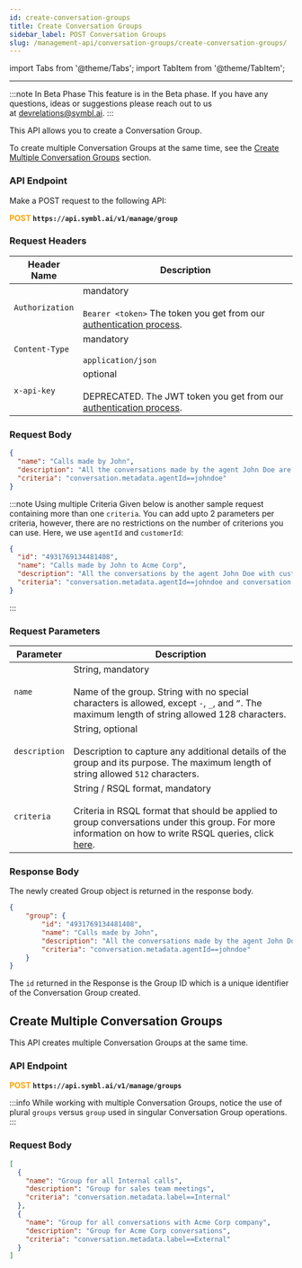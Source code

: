```yaml
---
id: create-conversation-groups
title: Create Conversation Groups
sidebar_label: POST Conversation Groups 
slug: /management-api/conversation-groups/create-conversation-groups/
---
```


import Tabs from '@theme/Tabs';
import TabItem from '@theme/TabItem';

---

:::note In Beta Phase
This feature is in the Beta phase. If you have any questions, ideas or suggestions please reach out to us at devrelations@symbl.ai.
:::

This API allows you to create a Conversation Group. 

To create multiple Conversation Groups at the same time, see the [Create Multiple Conversation Groups](#create-multiple-conversation-groups) section. 


### API Endpoint

Make a POST request to the following API:

**<font color="orange">POST</font> `https://api.symbl.ai/v1/manage/group`**

### Request Headers

Header Name |  Description
---------- | ------- |
```Authorization``` | mandatory <br/><br/> `Bearer <token>` The token you get from our [authentication process](/docs/developer-tools/authentication).
```Content-Type``` | mandatory <br/><br/> `application/json` 
```x-api-key``` | optional <br/><br/>  DEPRECATED. The JWT token you get from our [authentication process](/docs/developer-tools/authentication).

### Request Body

```json
{
  "name": "Calls made by John",
  "description": "All the conversations made by the agent John Doe are captured in this Group.",
  "criteria": "conversation.metadata.agentId==johndoe"
}
```
:::note Using multiple Criteria
Given below is another sample request containing more than one `criteria`. You can add upto 2 parameters per criteria, however, there are no restrictions on the number of criterions you can use. Here, we use `agentId` and `customerId`:

```json
{
  "id": "4931769134481408",
  "name": "Calls made by John to Acme Corp",
  "description": "All the conversations by the agent John Doe with customer Acme Corp are captured in this Group.",
  "criteria": "conversation.metadata.agentId==johndoe and conversation.metadata.customerId==88338833"
}
```
:::

### Request Parameters

Parameter |  Description
---------- | ------- |
```name``` | String, mandatory <br/><br/> Name of the group. String with no special characters is allowed, except `-`, `_`, and `”`. The maximum length of string allowed 128 characters.
```description``` | String, optional <br/><br/> Description to capture any additional details of the group and its purpose. The maximum length of string allowed `512` characters.
```criteria``` | String / RSQL format, mandatory <br/><br/> Criteria in RSQL format that should be applied to group conversations under this group. For more information on how to write RSQL queries, click [here](https://github.com/jirutka/rsql-parser).

### Response Body

The newly created Group object is returned in the response body.

```json
{
    "group": {
        "id": "4931769134481408",
        "name": "Calls made by John",
        "description": "All the conversations made by the agent John Doe are captured in this Group.",
        "criteria": "conversation.metadata.agentId==johndoe"
    }
}
```
The `id` returned in the Response is the Group ID which is a unique identifier of the Conversation Group created.

## Create Multiple Conversation Groups

This API creates multiple Conversation Groups at the same time. 

### API Endpoint

**<font color="orange">POST</font> `https://api.symbl.ai/v1/manage/groups`**

:::info 
While working with multiple Conversation Groups, notice the use of plural `groups` versus `group` used in singular Conversation Group operations.
:::

### Request Body

```json
[
  {
    "name": "Group for all Internal calls",
    "description": "Group for sales team meetings",
    "criteria": "conversation.metadata.label==Internal"
  },
  {
    "name": "Group for all conversations with Acme Corp company",
    "description": "Group for Acme Corp conversations",
    "criteria": "conversation.metadata.label==External"
  }
]
```